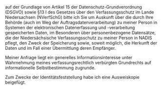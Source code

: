 auf der Grundlage von Artikel 15 der Datenschutz-Grundverordnung (DSGVO) sowie
§13 I des Gesetzes über den Verfassungsschutz im Lande Niedersachsen (NVerfSchG)
bitte ich Sie um Auskunft über die durch Ihre Behörde (auch im Weg der Auftragsdatenverarbeitung)
zu meiner Person in Systemen der elektronischen Datenerfassung und -verarbeitung
gespeicherten Daten, im Besonderen über personenbezogene Datensätze, die der
Niedersächsische Verfassungsschutz zu meiner Person in NADIS pflegt, den Zweck der
Speicherung sowie, soweit möglich, die Herkunft der Daten und im Fall einer
Übermittlung deren Empfänger.

Meiner Anfrage liegt ein generelles Informationsinteresse unter Wahrnehmung
meines verfassungsrechtlich verbürgten Grundrechts auf informationelle
Selbstbestimmung zugrunde.

Zum Zwecke der Identitätsfeststellung habe ich eine Ausweiskopie beigefügt.
